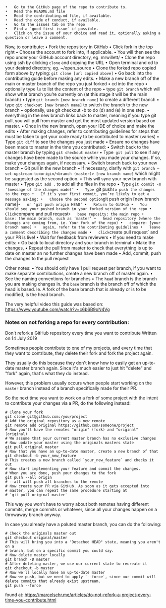 	•	Go to the GitHub page of the repo to contribute to.
	•	Read the README.md file
	•	Read the contributing.md file, if available.
	•	Read the code of conduct, if available.
	•	Go to the issues tab on the repo
	•	Find a `good first issue` if possible.
	•	Click on the issue of your choice and read it, optionally asking a question or leave a comment.
Now, to contribute:
	•	Fork the repository in GitHub
	•	Click fork in the top right
	•	Choose the account to fork into, if applicable.
	•	You will then see the repo under your GitHub account directory, eg. mrwillett/<repo just forked>
	•	Clone the repo using ssh by clicking `clone` and copying the URL
	•	Open terminal and cd to your desired directory, eg. ~/open_source
	•	Clone the forked repo copied form above by typing: `git clone [url copied above]`
	•	Go back into the contributing guide before making any edits.
	•	Make a new branch off of the main or master branch of the repo you just forked
	•	cd into the repo
	•	optionally type `ls` to list the content of the repo
	•	type `git branch` which will show what branch you’re currently on (at this stage it will be the main branch)
	•	type `git branch [new branch name]` to create a different branch
	•	type `git checkout [new branch name]` to switch the branch to the new branch
	•	optionally, use git checkout -b <branchname> to do (d) and (e) in one step.
	•	everything in the new branch links back to master, meaning if you type git pull, you will pull from master and get the most updated version based on master.
	•	Once in the new branch, open your IDE of choice and make the edits
	•	After making changes, refer to contributing guidelines for steps that must be taken to get your code ready to be contributed to master (varies)
	•	Type `git diff` to see the changes you just made
	•	Ensure no changes have been made to master in the time you contributed:
	•	Switch back to the master branch by typing `git checkout master`
	•	Type` git pull` to see if any changes have been made to the source while you made your changes. If so, make your changes again, if necessary.
	•	Switch branch back to your new branch
	•	Git pull in the new branch
	•	If necessary, clarify with `git branch –set-upstream-to=origin/<branch (master)> [new branch name]` which might be suggested as the second option.
	•	This will sync your new branch with master
	•	Type `git add .` to add all the files in the repo
	•	Type `git commit -m ‘[message of the changes made]’
	•	Type `git push` to push the changes to the repo
	•	If it’s your first commit, you’re likely to get a message asking:
	•	Choose the second option `git push origin [new branch name]`
	•	or ‘git push origin HEAD’
	•	Return to GitHub
	•	You should see your pushed branch in your forked version of the repo
	•	Click `compare and pull request`
	•	base reposity: the main repo
	•	base: the main branch, such as ‘master’
	•	head repository (where the changes are coming from, ie. Your fork of the repo)
	•	compare: [your branch name]
	•	again, refer to the contributing guidelines
	•	leave a comment describing the changes made
	•	click `create pull request` and your PR is live!
	•	Wait for feedback from reviewers
	•	If you need to make edits:
	•	Go back to local directory and your branch in terminal
	•	Make the changes,
	•	Repeat the pull from master to check that everything is up to date on master an no further changes have been made
	•	Add, commit, push the changes to the pull request

Other notes:
	•	You should only have 1 pull request per branch, if you want to make separate contributions, create a new branch off of master again.
	•	See the naming conventions for branches
	•	The `head` branch is the branch you are making changes in. the `base` branch is the branch off of which the head is based. Ie. A fork of the base branch that is already or is to be modified, is the head branch.
 



The very helpful video this guide was based on:
https://www.youtube.com/watch?v=c6b6B9oN4Vg


### Notes on not forking a repo for every contribution:
Don't refork a GitHub repository every time you want to contribute
Written on 14 July 2019

Sometimes people contribute to one of my projects, and every time that they want to contribute, they delete their fork and fork the project again.

They usually do this because they don't know how to easily get an up-to-date master branch again. Since it's much easier to just hit "delete" and "fork" again, that's what they do instead.

However, this problem usually occurs when people start working on the `master` branch instead of a branch specifically made for their PR.

So the next time you want to work on a fork of some project with the intent to contribute your changes via a PR, do the following instead:
```
# Clone your fork
git clone git@github.com:/you/project
# Add the original repository as a new remote
git remote add original https://github.com/someone/project
# Now you'll have the remotes "origin" (fork) and "original" (original)
# We assume that your current master branch has no exclusive changes
# Now update your master using the originals masters state
git pull original master
# Now that you have an up-to-date master, create a new branch of that
git checkout -b your_new_feature
# This creates a new branch called `your_new_feature` and checks it out
# Now start implementing your feature and commit the changes.
# When you are done, push your changes to the fork
git push --all origin
# --all will push all branches to the remote
# Now create your PR via GitHub. As soon as it gets accepted into
# master, you can repeat the same procedure starting at
# `git pull original master`
```

This way you won't have to worry about both remotes having different commits, merge commits or whatever, since all your changes happen on a throwaway branch anyway.

In case you already have a poluted master branch, you can do the following:

```
# Check the originals master out
git checkout original/master
# This will bring you into a "Detached HEAD" state, meaning you aren't on a
# branch, but on a specific commit you could say.
# Now delete master locally
git branch -D master
# After deleting master, we use our current state to recreate it
git checkout -b master
# Now we'll locally have an up-to-date master
# Now we push, but we need to apply `--force`, since our commit will delete commits that already exist upstream.
git push --force
```

found at: https://marcelschr.me/articles/do-not-refork-a-project-every-time-you-contribute.html

